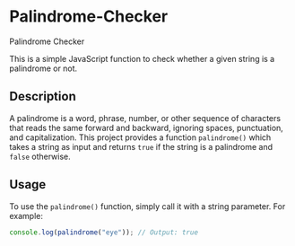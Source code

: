 # Palindrome-Checker
Palindrome Checker

This is a simple JavaScript function to check whether a given string is a palindrome or not.

## Description

A palindrome is a word, phrase, number, or other sequence of characters that reads the same forward and backward, ignoring spaces, punctuation, and capitalization. This project provides a function `palindrome()`
which takes a string as input and returns `true` if the string is a palindrome and `false` otherwise.

## Usage

To use the `palindrome()` function, simply call it with a string parameter. For example:

```javascript
console.log(palindrome("eye")); // Output: true

